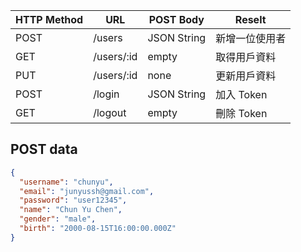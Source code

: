 |HTTP Method|URL|POST Body|Reselt|
|---|---|---|---|
|POST|/users|JSON String|新增一位使用者|
|GET|/users/:id|empty|取得用戶資料|
|PUT|/users/:id|none|更新用戶資料|
|POST|/login|JSON String|加入 Token|
|GET|/logout|empty|刪除 Token|

## POST data

```json
{
  "username": "chunyu",
  "email": "junyussh@gmail.com",
  "password": "user12345",
  "name": "Chun Yu Chen",
  "gender": "male",
  "birth": "2000-08-15T16:00:00.000Z"
}
```
